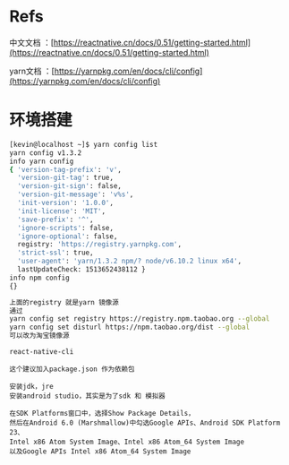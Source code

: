 # Refs

中文文档 ：[https://reactnative.cn/docs/0.51/getting-started.html](https://reactnative.cn/docs/0.51/getting-started.html)

yarn文档 ：[https://yarnpkg.com/en/docs/cli/config](https://yarnpkg.com/en/docs/cli/config)

# 环境搭建

```bash
[kevin@localhost ~]$ yarn config list
yarn config v1.3.2
info yarn config
{ 'version-tag-prefix': 'v',
  'version-git-tag': true,
  'version-git-sign': false,
  'version-git-message': 'v%s',
  'init-version': '1.0.0',
  'init-license': 'MIT',
  'save-prefix': '^',
  'ignore-scripts': false,
  'ignore-optional': false,
  registry: 'https://registry.yarnpkg.com',
  'strict-ssl': true,
  'user-agent': 'yarn/1.3.2 npm/? node/v6.10.2 linux x64',
  lastUpdateCheck: 1513652438112 }
info npm config
{}

上面的registry 就是yarn 镜像源
通过
yarn config set registry https://registry.npm.taobao.org --global
yarn config set disturl https://npm.taobao.org/dist --global
可以改为淘宝镜像源
```

```
react-native-cli

这个建议加入package.json 作为依赖包
```

```
安装jdk，jre
安装android studio，其实是为了sdk 和 模拟器

在SDK Platforms窗口中，选择Show Package Details，
然后在Android 6.0 (Marshmallow)中勾选Google APIs、Android SDK Platform 23、
Intel x86 Atom System Image、Intel x86 Atom_64 System Image
以及Google APIs Intel x86 Atom_64 System Image
```



